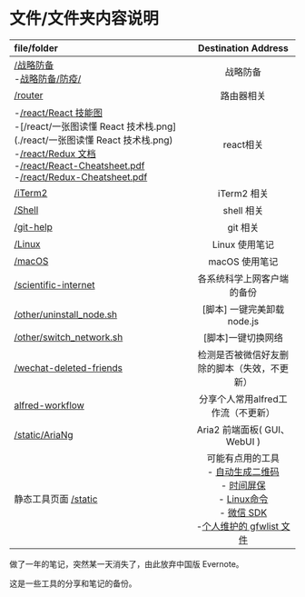 # 文件/文件夹内容说明

| file/folder|Destination Address|
|:---|:---:|
| [/战略防备](./战略防备)<br />-[战略防备/防疫/](./战略防备/防疫/) |   战略防备  |
|   [/router](./router) |      路由器相关      |
| -[/react/React 技能图](./react/react-developer-roadmap.png)<br />-[/react/一张图读懂 React 技术栈.png](./react/一张图读懂 React 技术栈.png)<br />-[/react/Redux 文档](./react/redux-in-chinese.pdf)<br />-[/react/React-Cheatsheet.pdf](./react/React-Cheatsheet.pdf)<br />-[/react/Redux-Cheatsheet.pdf](./react/Redux-Cheatsheet.pdf) |      react相关      |
| [/iTerm2](./iTerm2)			|      iTerm2 相关      |
| [/Shell](./Shell)	|      shell 相关     |
|  [/git-help](./git-help) |      git 相关      |
| [/Linux](./Linux)			|      Linux 使用笔记	   |
| [/macOS](./macOS)			|      macOS 使用笔记	   |
|  [/scientific-internet](./scientific-internet)  | 各系统科学上网客户端的备份 |
| [/other/uninstall_node.sh](./other/uninstall_node.sh) |   [脚本] 一键完美卸载node.js   |
| [/other/switch_network.sh](./other/switch_network.sh) |      [脚本]一键切换网络   |
| [/wechat-deleted-friends](./wechat-deleted-friends) |检测是否被微信好友删除的脚本（失效，不更新）|
|    [alfred-workflow](./alfred-workflow)    |  分享个人常用alfred工作流（不更新）|
| [/static/AriaNg](./static/AriaNg) | Aria2 前端面板( GUI、WebUI ) |
| 静态工具页面 [/static](./static/) | 可能有点用的工具<br />- [自动生成二维码](./static/qcode-bookmark.html)<br />- [时间屏保](./static/time.html)<br />- [Linux命令](./static/linux.html)<br />- [微信 SDK](./static/wx-sdk.html)<br />-[个人维护的 gfwlist 文件](https://raw.githubusercontent.com/zhuziyi1989/tools/master/scientific-internet/gfwlist.txt) |

做了一年的笔记，突然某一天消失了，由此放弃中国版 Evernote。

这是一些工具的分享和笔记的备份。